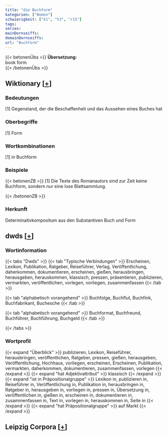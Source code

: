 ```yaml
---
title: "die Buchform"
kategorien: ["Nomen"]
schwierigkeit: ["k1", "h3", "r15"]
tags:
series:
mainDornseiffs:
domainDornseiffs:
url: "Buchform"
---
```


{{< betonenÜbs >}}
**Übersetzung:**  
book form  
{{< /betonenÜbs >}}

## Wiktionary [[+](https://de.wiktionary.org/wiki/Buchform)]

### Bedeutungen
[1] Gegenstand, der die Beschaffenheit und das Aussehen eines Buches hat  

### Oberbegriffe
[1] Form  

### Wortkombinationen
[1] in Buchform  

### Beispiele
{{< betonenZB >}}
[1] Die Texte des Romanautors sind zur Zeit keine Buchform, sondern nur eine lose Blattsammlung.  

{{< /betonenZB >}}
### Herkunft
Determinativkompositum aus den Substantiven Buch und Form  



## dwds [[+](https://www.dwds.de/wb/Buchform)]

### Wortinformation
{{< tabs "Dwds" >}}
{{< tab "Typische Verbindungen" >}}
Erscheinen, Lexikon, Publikation, Ratgeber, Reiseführer, Verlag, Veröffentlichung, daherkommen, dokumentieren, erscheinen, gießen, herausbringen, herausgeben, herauskommen, klassisch, pressen, präsentieren, publizieren, vermarkten, veröffentlichen, vorlegen, vorliegen, zusammenfassen
{{< /tab >}}

{{< tab "alphabetisch vorangehend" >}}
Buchfolge, Buchflut, Buchfink, Buchfabrikant, Buchesche
{{< /tab >}}

{{< tab "alphabetisch vorangehend" >}}
Buchformat, Buchfreund, Buchführer, Buchführung, Buchgeld
{{< /tab >}}

{{< /tabs >}}

### Wortprofil
{{< expand "Überblick" >}} publizieren, Lexikon, Reiseführer, herausbringen, veröffentlichen, Ratgeber, pressen, gießen, herausgeben, Veröffentlichung, Hochhaus, vorliegen, erscheinen, Erscheinen, Publikation, vermarkten, daherkommen, dokumentieren, zusammenfassen, vorlegen {{< /expand >}}
{{< expand "hat Adjektivattribut" >}} klassisch {{< /expand >}}
{{< expand "ist in Präpositionalgruppe" >}} Lexikon in, publizieren in, Reiseführer in, Veröffentlichung in, Publikation in, herausbringen in, Ratgeber in, herausgeben in, vorliegen in, pressen in, Übersetzung in, veröffentlichen in, gießen in, erscheinen in, dokumentieren in, zusammenfassen in, Text in, vorlegen in, herauskommen in, Seite in {{< /expand >}}
{{< expand "hat Präpositionalgruppe" >}} auf Markt {{< /expand >}}

## Leipzig Corpora [[+](https://corpora.uni-leipzig.de/en/res?word=Buchform&corpusId=deu_newscrawl-public_2018)]

